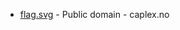 * [flag.svg](https://commons.wikimedia.org/wiki/File:Hjelmeland_komm.svg) - Public domain - caplex.no
